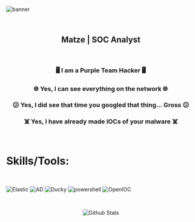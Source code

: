 ![banner](https://github.com/matze-infosec/matze-infosec/blob/main/Assets/Images/Banner.png)

<div allign=center>

<p align="center"><br/>

<h2 align="center"> Matze | SOC Analyst </h2>

<p align="center"><br/>

<h3 align="center"> 🖥️ I am a Purple Team Hacker 🖥️ </h3>
  
<h3 align="center"> 🌐 Yes, I can see everything on the network 🌐

<h3 align="center"> 😕 Yes, I did see that time you googled that thing... Gross 😕 </h3>
  
<h3 align="center"> ☠️ Yes, I have already made IOCs of your malware ☠️ </h3>
  
<p align="center"><br/>

# Skills/Tools:

<p align="center"><br/>

![Elastic](https://img.shields.io/badge/-Elastic%20SIEM-15bf81) ![AD](https://img.shields.io/badge/-Windows%20AD-306fb3) ![Ducky](https://img.shields.io/badge/-Ducky%20Script-yellow) ![powershell](https://img.shields.io/badge/-PowerShell-1662cc) ![OpenIOC](https://img.shields.io/badge/-OpenIOC-red)

<p align="center"><br/>
    
<p align="center">
        <img src="https://raw.githubusercontent.com/bornmay/bornmay/Update/svg/Bottom.svg" alt="Github Stats" />
</p>

